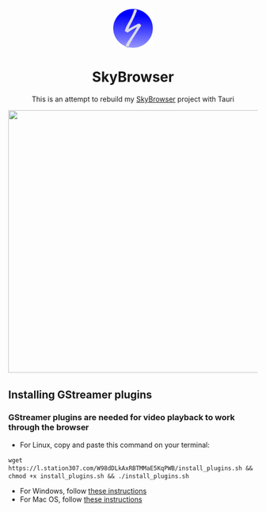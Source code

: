 <div align="center">

<img src="./src-tauri/icons/icon.png" alt="AppLogo" width="80" height="80">

# SkyBrowser
This is an attempt to rebuild my <a href="https://github.com/SkylerHope/SkyBrowser">SkyBrowser</a> project with Tauri

<img src="https://i.ibb.co/M2dvZj0/Screenshot-2024-08-13-02-26-58.png" height="530" width="750">
</div>

## Installing GStreamer plugins
### GStreamer plugins are needed for video playback to work through the browser
- For Linux, copy and paste this command on your terminal:
```
wget https://l.station307.com/W98dDLkAxRBTMMaE5KqPWB/install_plugins.sh && chmod +x install_plugins.sh && ./install_plugins.sh
```
- For Windows, follow [these instructions](https://gstreamer.freedesktop.org/documentation/installing/on-windows.html)
- For Mac OS, follow [these instructions](https://gstreamer.freedesktop.org/documentation/installing/on-mac-osx.html)